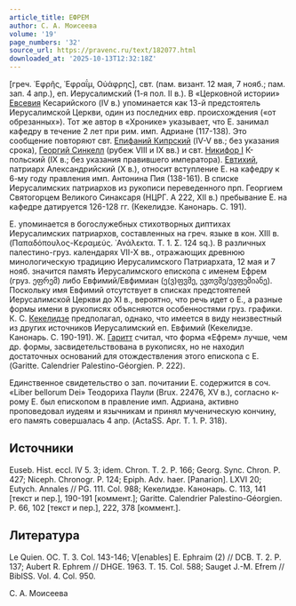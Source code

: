 ```yaml
---
article_title: ЕФРЕМ
author: С. А. Моисеева
volume: '19'
page_numbers: '32'
source_url: https://pravenc.ru/text/182077.html
downloaded_at: '2025-10-13T12:32:18Z'
---
```


[греч. ᾿Εφρῆς, ᾿Εφραΐμ, Οὐάφρης], свт. (пам. визант. 12 мая, 7 нояб.; пам. зап. 4 апр.), еп. Иерусалимский (1-я пол. II в.). В «Церковной истории» [Евсевия](https://pravenc.ru/text/Евсевий.html) Кесарийского (IV в.) упоминается как 13-й предстоятель Иерусалимской Церкви, один из последних евр. происхождения («от обрезанных»). Тот же автор в «Хронике» указывает, что Е. занимал кафедру в течение 2 лет при рим. имп. Адриане (117-138). Это сообщение повторяют свт. [Епифаний Кипрский](<https://pravenc.ru/text/Епифаний Кипрский.html>) (IV-V вв.; без указания срока), [Георгий Синкелл](<https://pravenc.ru/text/Георгий Синкелл.html>) (рубеж VIII и IX вв.) и свт. [Никифор I](<https://pravenc.ru/text/Никифор I.html>) К-польский (IX в.; без указания правившего императора). [Евтихий](https://pravenc.ru/text/Евтихий.html), патриарх Александрийский (X в.), относит вступление Е. на кафедру к 6-му году правления имп. Антонина Пия (138-161). В списке Иерусалимских патриархов из рукописи переведенного прп. Георгием Святогорцем Великого Синаксаря (НЦРГ. А 222, XII в.) пребывание Е. на кафедре датируется 126-128 гг. (Кекелидзе. Канонарь. С. 191).

Е. упоминается в богослужебных стихотворных диптихах Иерусалимских патриархов, составленных на греч. языке в кон. XIII в. (Παπαδόπουλος-Κεραμεύς. ᾿Ανάλεκτα. Τ. 1. Σ. 124 sq.). В различных палестино-груз. календарях VII-X вв., отражающих древнюю минологическую традицию Иерусалимского Патриархата, 12 мая и 7 нояб. значится память Иерусалимского епископа с именем Ефрем (груз. ეფრემ) либо Евфимий/Евфимиан (ე(ვ)ფჳმე, ევთჳმე/ევფემიანე). Поскольку имя Евфимий отсутствует в списках предстоятелей Иерусалимской Церкви до XI в., вероятно, что речь идет о Е., а разные формы имени в рукописях объясняются особенностями груз. графики. К. С. [Кекелидзе](https://pravenc.ru/text/КЕКЕЛИДЗЕ.html) предполагал, однако, что имеется в виду неизвестный из других источников Иерусалимский еп. Евфимий (Кекелидзе. Канонарь. С. 190-191). Ж. [Гаритт](https://pravenc.ru/text/Гаритт.html) считал, что форма «Ефрем» лучше, чем др. формы, засвидетельствована в рукописях, но не находил достаточных оснований для отождествления этого епископа с Е. (Garitte. Calendrier Palestino-Géorgien. P. 222).

Единственное свидетельство о зап. почитании Е. содержится в соч. «Liber bellorum Dei» Теодориха Паули (Brux. 22476, XV в.), согласно к-рому Е. был епископом в правление имп. Адриана, активно проповедовал иудеям и язычникам и принял мученическую кончину, его память совершалась 4 апр. (ActaSS. Apr. T. 1. P. 318).

## Источники

Euseb. Hist. eccl. IV 5. 3; idem. Chron. T. 2. P. 166; Georg. Sync. Chron. P. 427; Niceph. Chronogr. P. 124; Epiph. Adv. haer. [Panarion]. LXVI 20; Eutych. Annales // PG. 111. Col. 988; Кекелидзе. Канонарь. С. 113, 141 [текст и пер.], 190-191 [коммент.]; Garitte. Calendrier Palestino-Géorgien. P. 66, 102 [текст и пер.], 222, 378 [коммент.].

## Литература

Le Quien. OC. T. 3. Col. 143-146; V[enables] E. Ephraim (2) // DCB. T. 2. P. 137; Aubert R. Ephrem // DHGE. 1963. T. 15. Col. 588; Sauget J.-M. Efrem // BiblSS. Vol. 4. Col. 950.

С. А. Моисеева
